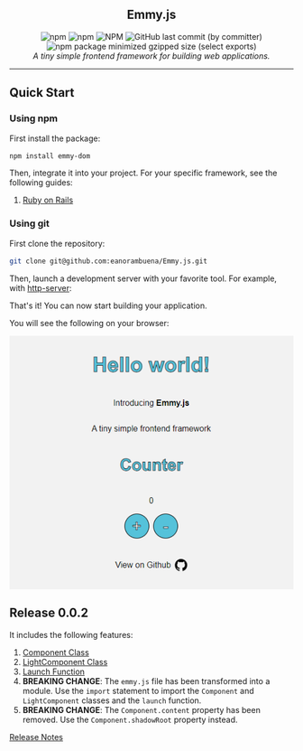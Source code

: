 <section align="center" style="display: flex; flex-direction: column">
  <h1>Emmy.js</h1>
  <div>
    <img alt="npm" src="https://img.shields.io/npm/v/emmy-dom"/>
    <img alt="npm" src="https://img.shields.io/npm/dt/emmy-dom"/>
    <img alt="NPM" src="https://img.shields.io/npm/l/emmy-dom"/>
    <img alt="GitHub last commit (by committer)" src="https://img.shields.io/github/last-commit/eanorambuena/Emmy.js"/>
    <img alt="npm package minimized gzipped size (select exports)" src="https://img.shields.io/bundlejs/size/emmy-dom"/>
  </div>
  <i>A tiny simple frontend framework for building web applications.</i>
</section>
<hr />

## Quick Start
### Using npm

First install the package:

```bash
npm install emmy-dom
```

Then, integrate it into your project. For your specific framework, see the following guides:
1. [Ruby on Rails](docs/0.0.2/guides/ruby-on-rails.md)

### Using git

First clone the repository:

```bash
git clone git@github.com:eanorambuena/Emmy.js.git
```

Then, launch a development server with your favorite tool. For example, with [http-server](https://www.npmjs.com/package/http-server):

That's it! You can now start building your application.

You will see the following on your browser:

<section align="center" style="display: flex; flex-direction: column">
  <img src="docs/image.png" />
</section>

## Release 0.0.2
It includes the following features:
1. [Component Class](docs/0.0.2a1/component-class.md)
2. [LightComponent Class](docs/0.0.2a1/light-component-class.md)
3. [Launch Function](docs/0.0.2a1/launch-function.md)
4. **BREAKING CHANGE**: The `emmy.js` file has been transformed into a module. Use the `import` statement to import the `Component` and `LightComponent` classes and the `launch` function.
5. **BREAKING CHANGE**: The `Component.content` property has been removed. Use the `Component.shadowRoot` property instead.

[Release Notes](docs/releases.md)
